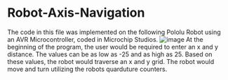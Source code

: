 # Robot-Axis-Navigation
The code in this file was implemented on the following Pololu Robot using an AVR Microcontroller, coded in Microchip Studios.
![image](https://github.com/user-attachments/assets/744cfd1c-bf96-416c-a941-2a3cdc2d8e9f)
At the beginning of the program, the user would be required to enter an x and y distance. The values can be as low as -25 and as high as 25. Based on these values, the robot would traverse an x and y grid. The robot would move and turn utilizing the robots quarduture counters.
